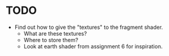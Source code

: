 # TODO

- Find out how to give the "textures" to the fragment shader.
    - What are these textures?
    - Where to store them?
    - Look at earth shader from assignment 6 for inspiration.



